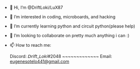 - 👋 Hi, I’m @DriftLoki/LuX87
- 👀 I’m interested in coding, microboards, and hacking
- 🌱 I’m currently learning python and circuit python(please help)
- 💞️ I’m looking to collaborate on pretty much anything i can :)
- 📫 How to reach me:
                                           
     Discord: 𝘋𝘳𝘪𝘧𝘵_𝘓𝘰𝘬𝘪#2048 ~~~~~~~~~~~~~  Email: eugenesotelo441@gmail.com

<!---
LuX8712/LuX8712 is a ✨ special ✨ repository because its `README.md` (this file) appears on your GitHub profile.
You can click the Preview link to take a look at your changes.
--->

